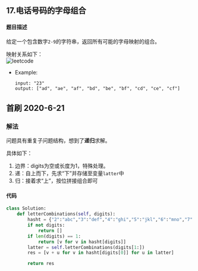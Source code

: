 ## 17.电话号码的字母组合
#### 题目描述
给定一个包含数字`2-9`的字符串，返回所有可能的字母映射的组合。  

映射关系如下：  
![leetcode](https://assets.leetcode-cn.com/aliyun-lc-upload/original_images/17_telephone_keypad.png)

- Example:
    ```
    input: "23"
    output: ["ad", "ae", "af", "bd", "be", "bf", "cd", "ce", "cf"]
    ```

## 首刷 2020-6-21
### 解法
问题具有重复子问题结构，想到了**递归**求解。  

具体如下：  
1. 边界：digits为空或长度为1，特殊处理。
2. 递：自上而下，先求“下”并存储至变量`latter`中
3. 归：接着求“上”，按位拼接组合即可
#### 代码
```python
class Solution:
    def letterCombinations(self, digits):
        hasht = {"2":"abc","3":"def","4":"ghi","5":"jkl","6":"mno","7":"pqrs","8":"tuv","9":"wxyz"}
        if not digits:
            return []
        if len(digits) == 1:
            return [v for v in hasht[digits]]
        latter = self.letterCombinations(digits[1:])
        res = [v + u for v in hasht[digits[0]] for u in latter]

        return res
```